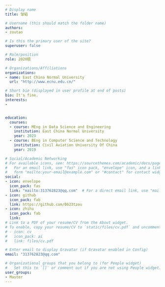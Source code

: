 ```yaml
---
# Display name
title: 邹韬

# Username (this should match the folder name)
authors:
- zoutao

# Is this the primary user of the site?
superuser: false

# Role/position
role: 2020硕

# Organizations/Affiliations
organizations:
- name: East China Normal University
  url: "http://www.ecnu.edu.cn/"

# Short bio (displayed in user profile at end of posts)
bio: It's fine.
interests:
- 


education:
  courses:
  - course: MEng in Data Science and Engineering
    institution: East China Normal University
    year: 2023
  - course: BEng in Computer Science and Technology
    institution: Civil Aviation University Of China
    year: 2019

# Social/Academic Networking
# For available icons, see: https://sourcethemes.com/academic/docs/page-builder/#icons
#   For an email link, use "fas" icon pack, "envelope" icon, and a link in the
#   form "mailto:your-email@example.com" or "#contact" for contact widget.
social:
- icon: envelope
  icon_pack: fas
  link: "mailto:313762823@qq.com"  # For a direct email link, use "mailto:test@example.org".
- icon: github
  icon_pack: fab
  link: https://github.com/0623tzou
- icon: zhihu
  icon_pack: fab
  link: 
# Link to a PDF of your resume/CV from the About widget.
# To enable, copy your resume/CV to `static/files/cv.pdf` and uncomment the lines below.
# - icon: cv
#   icon_pack: ai
#   link: files/cv.pdf

# Enter email to display Gravatar (if Gravatar enabled in Config)
email: "313762823@qq.com"

# Organizational groups that you belong to (for People widget)
#   Set this to `[]` or comment out if you are not using People widget.
user_groups:
- Master
---
```


## 
